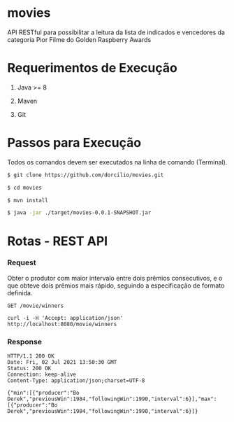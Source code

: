 # movies
API RESTful para possibilitar a leitura da lista de indicados e vencedores da categoria Pior Filme do Golden Raspberry Awards

# Requerimentos de Execução

1. Java >= 8

2. Maven

3. Git

# Passos para Execução
Todos os comandos devem ser executados na linha de comando (Terminal). 

```bash
$ git clone https://github.com/dorcilio/movies.git
```

```bash
$ cd movies
```

```bash
$ mvn install
``` 

```bash
$ java -jar ./target/movies-0.0.1-SNAPSHOT.jar
```
# Rotas - REST API

### Request

Obter o produtor com maior intervalo entre dois prêmios consecutivos, e o que
obteve dois prêmios mais rápido, seguindo a especificação de formato definida.

`GET /movie/winners`

    curl -i -H 'Accept: application/json' http://localhost:8080/movie/winners

### Response

    HTTP/1.1 200 OK
    Date: Fri, 02 Jul 2021 13:50:30 GMT
    Status: 200 OK
    Connection: keep-alive
    Content-Type: application/json;charset=UTF-8
    
    {"min":[{"producer":"Bo Derek","previousWin":1984,"followingWin":1990,"interval":6}],"max":[{"producer":"Bo Derek","previousWin":1984,"followingWin":1990,"interval":6}]}

